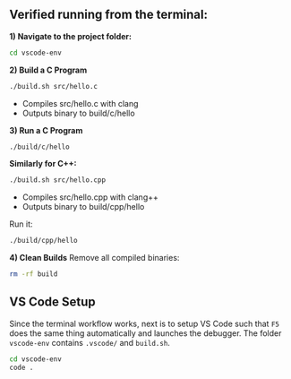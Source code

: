 ## Verified running from the terminal:

**1) Navigate to the project folder:**
```bash
cd vscode-env
```

**2) Build a C Program**
```bash
./build.sh src/hello.c
```
- Compiles src/hello.c with clang
- Outputs binary to build/c/hello

**3) Run a C Program**
```bash
./build/c/hello
```

**Similarly for C++:**

```bash
./build.sh src/hello.cpp
```
- Compiles src/hello.cpp with clang++
- Outputs binary to build/cpp/hello

Run it:
```bash
./build/cpp/hello
```

**4) Clean Builds**
Remove all compiled binaries:
```bash
rm -rf build
```

## VS Code Setup

Since the terminal workflow works, next is to setup VS Code such that `F5` does the same thing automatically and launches the debugger.
The folder `vscode-env` contains `.vscode/` and `build.sh`.

```bash
cd vscode-env
code .
```





